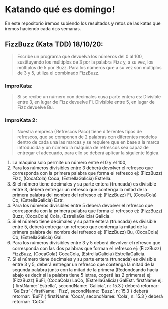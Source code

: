 # Katando qué es domingo!

En este repositorio iremos subiendo los resultados y retos de las katas que iremos haciendo cada dos semanas.

##  **FizzBuzz** (Kata TDD) 18/10/20:
  > Escribe un programa que devuelva los números del 0 al 100, 
  sustituyendo los múltiplos de 3 por la palabra Fizz y, a su vez, los múltiplos de 5 por Buzz.
Para los números que a su vez son múltiplos de 3 y 5, utiliza el combinado FizzBuzz.

### ImproKata:
> Si se recibe un número con decimales cuya parte entera es:
Divisible entre 3, en lugar de Fizz devuelve Fi.
Divisible entre 5, en lugar de Fizz devuelve Bu.

### ImproKata 2:
> Nuestra empresa (Refrescos Paco) tiene diferentes tipos de refrescos, que se componen de 2 palabras con diferentes modelos dentro de cada una las marcas y se requiere que en base a la marca introducida y un número la máquina de refrescos sea capaz de entregar el adecuado, para ello se deberá aplicar la siguiente lógica.
1. La máquina solo permite un número entre el 0 y el 100, 
2. Para los números divisibles entre 3 deberá devolver el refresco que corresponda con la primera palabra que forma el refresco ej: (FizzBuzz) Fizz, (CocaCola) Coca, (EstrellaGalicia) Estrella.
3. Si el número tiene decimales y su parte entera (truncada) es divisible entre 3, deberá entregar un refresco que contenga la mitad de la primera palabra del nombre del refresco ej: (FizzBuzz) Fi, (CocaCola) Co, (EstrellaGalicia) Estr.
4. Para los números divisibles entre 5 deberá devolver el refresco que corresponda con la primera palabra que forma el refresco ej: (FizzBuzz) Buzz, (CocaCola) Cola, (EstrellaGalicia) Galicia.
5. Si el número tiene decimales y su parte entera (truncada) es divisible entre 5, deberá entregar un refresco que contenga la mitad de la primera palabra del nombre del refresco ej: (FizzBuzz) Bu, (CocaCola) Co, (EstrellaGalicia) Gal.
6. Para los números divisibles entre 3 y 5 deberá devolver el refresco que corresponda con las dos palabras que forman el refresco ej: (FizzBuzz) FizzBuzz, (CocaCola) CocaCola, (EstrellaGalicia) EstrellaGalicia.
7. Si el número tiene decimales y su parte entera (truncada) es divisible entre 3 y 5, deberá entregar un refresco que contenga la mitad de la segunda palabra  junto con la mitad de la primera (Redondeando hacia abajo es decir si la palabra tiene 5 letras, cogerá las 2 primeras) ej: (FizzBuzz) BuFi, (CocaCola) LaCo, (EstrellaGalicia) GalEstr.
 firstName ej:
 { firstName: 'Estrella', secondName: 'Galicia', n: 15.3 } deberá retornar: 'GalEstr'
 { firstName: 'Fizz', secondName: 'Buzz', n: 15.3 }  deberá retornar: 'BuFi'
 { firstName: 'Coca', secondName: 'Cola', n: 15.3 } deberá retornar: 'CoCo'
